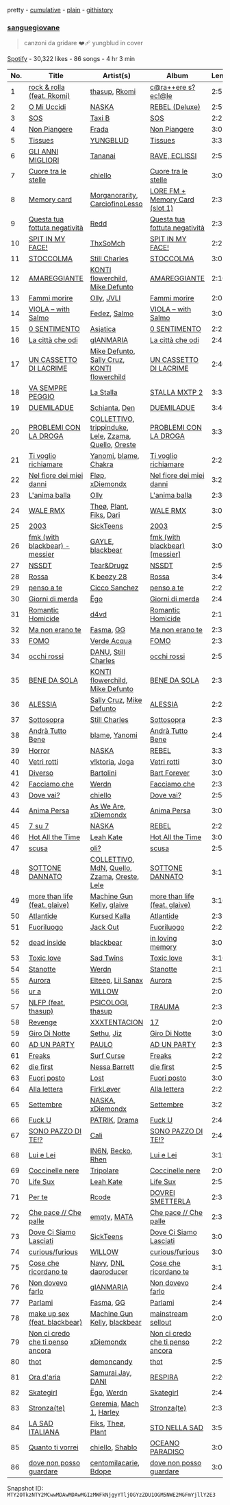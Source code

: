pretty - [cumulative](/playlists/cumulative/37i9dQZF1DWW9tK1GiTdMf.md) - [plain](/playlists/plain/37i9dQZF1DWW9tK1GiTdMf) - [githistory](https://github.githistory.xyz/mackorone/spotify-playlist-archive/blob/main/playlists/plain/37i9dQZF1DWW9tK1GiTdMf)

### [sanguegiovane](https://open.spotify.com/playlist/37i9dQZF1DWW9tK1GiTdMf)

> canzoni da gridare ❤️‍🩹 yungblud in cover

[Spotify](https://open.spotify.com/user/spotify) - 30,322 likes - 86 songs - 4 hr 3 min

| No. | Title | Artist(s) | Album | Length |
|---|---|---|---|---|
| 1 | [rock & rolla \(feat\. Rkomi\)](https://open.spotify.com/track/3g7ds9lLoBRTQag67wtUK3) | [thasup](https://open.spotify.com/artist/19i93sA0D7yS9dYoVNBqAA), [Rkomi](https://open.spotify.com/artist/056KMTw6IztdQjBmFfVyO3) | [c@ra++ere s?ec!@le](https://open.spotify.com/album/7nDSuDHGJMKFtUTEEVJvUS) | 2:57 |
| 2 | [O Mi Uccidi](https://open.spotify.com/track/0jkBVkeS6L5NtvPn29NeIK) | [NASKA](https://open.spotify.com/artist/4r1DHaB2yIhddOkTF92d1d) | [REBEL \(Deluxe\)](https://open.spotify.com/album/0BSVUwV411OWhUlAIK9epW) | 2:59 |
| 3 | [SOS](https://open.spotify.com/track/5WOpY1zsEVZHJMHTftuIzw) | [Taxi B](https://open.spotify.com/artist/5FkcU4BVzPptuB6AjobZIL) | [SOS](https://open.spotify.com/album/28KZcEMzj3R0f0jSmuO6Bc) | 2:27 |
| 4 | [Non Piangere](https://open.spotify.com/track/34a6K461hJ4NHZH8ZakM2K) | [Frada](https://open.spotify.com/artist/1khPlpMPliiZeK53WWSWXY) | [Non Piangere](https://open.spotify.com/album/0leAdGkv75n8mgSd2VDgV9) | 3:05 |
| 5 | [Tissues](https://open.spotify.com/track/0jRY4XO556pn1zHZAoY3ph) | [YUNGBLUD](https://open.spotify.com/artist/6Ad91Jof8Niiw0lGLLi3NW) | [Tissues](https://open.spotify.com/album/1LIAp7pyElYRzvlP0mXSew) | 3:35 |
| 6 | [GLI ANNI MIGLIORI](https://open.spotify.com/track/09SjR6PZI4nRoPjdguS6vu) | [Tananai](https://open.spotify.com/artist/35V1WomiedCJeGfupcPm7s) | [RAVE, ECLISSI](https://open.spotify.com/album/0eqtPtuyfh2prrAWApMCgK) | 2:53 |
| 7 | [Cuore tra le stelle](https://open.spotify.com/track/6FH8iaLFRr2IZLy5Ww8heM) | [chiello](https://open.spotify.com/artist/5mjasIBQQPIqA9GV2Ys61h) | [Cuore tra le stelle](https://open.spotify.com/album/7IOLYZrWju1gh2GWImGYcM) | 3:00 |
| 8 | [Memory card](https://open.spotify.com/track/0aEn53Ylvg9hqBrh3DcvYx) | [Morganorarity](https://open.spotify.com/artist/1PZQrQESNQJPWZKXPC43nS), [CarciofinoLesso](https://open.spotify.com/artist/3d81H4qtyNPCScsnG54cUP) | [LORE FM + Memory Card \(slot 1\)](https://open.spotify.com/album/2l3ptPuZVll09MATXBl3sX) | 2:39 |
| 9 | [Questa tua fottuta negatività](https://open.spotify.com/track/4qaoYHNEeEEFNcYnjSPCCy) | [Redd](https://open.spotify.com/artist/7I5vEYDtuS7TwfVAhBWeLk) | [Questa tua fottuta negatività](https://open.spotify.com/album/31zbrJQzG2tEzwaNrV6kDr) | 2:36 |
| 10 | [SPIT IN MY FACE!](https://open.spotify.com/track/2jkyPVk1nbpsZD0KAS98Zw) | [ThxSoMch](https://open.spotify.com/artist/4MvZhE1iuzttcoyepkpfdF) | [SPIT IN MY FACE!](https://open.spotify.com/album/5wtEXxqlCbVuy7hxDsTX3K) | 2:27 |
| 11 | [STOCCOLMA](https://open.spotify.com/track/2YbyAH03K37nF4fOnOGkIo) | [Still Charles](https://open.spotify.com/artist/2KFv9jOFkybE6VjzZ4Ishe) | [STOCCOLMA](https://open.spotify.com/album/0sctf7X3nBVx3d2yIznyXD) | 3:05 |
| 12 | [AMAREGGIANTE](https://open.spotify.com/track/2Qc89TuAewUg1bf158o42k) | [KONTI flowerchild](https://open.spotify.com/artist/1u1p8FFRExYGLeiu0JTnwh), [Mike Defunto](https://open.spotify.com/artist/6uHOqShw2mIXcOK0jwnqHx) | [AMAREGGIANTE](https://open.spotify.com/album/7DHAvzWxK0HhdZfrjoOD8s) | 2:10 |
| 13 | [Fammi morire](https://open.spotify.com/track/1mqMoMzSTXzCFcJiCj1aPs) | [Olly](https://open.spotify.com/artist/25u1DN0MwQVSav4XoJS7hl), [JVLI](https://open.spotify.com/artist/4rj3KWaLAnuxgtMMkypZhf) | [Fammi morire](https://open.spotify.com/album/3Cg3jbGc848IssQcMO1Isy) | 2:08 |
| 14 | [VIOLA – with Salmo](https://open.spotify.com/track/6UMOpKOam549hPEhpLtS9L) | [Fedez](https://open.spotify.com/artist/3pgCLfNbw5ozIfoNsvDU7i), [Salmo](https://open.spotify.com/artist/3hBQ4zniNdQf1cqqo6hzuW) | [VIOLA – with Salmo](https://open.spotify.com/album/4QzGtuqMCLDo8dbyKfbLeC) | 3:02 |
| 15 | [0 SENTIMENTO](https://open.spotify.com/track/5WCw5MPG167COqxJu6c42Y) | [Asjatica](https://open.spotify.com/artist/5wu37JsDSxwAvkZIdYT3Nn) | [0 SENTIMENTO](https://open.spotify.com/album/5DzCgb5qGCuUBPB7DQuWFE) | 2:29 |
| 16 | [La città che odi](https://open.spotify.com/track/7D0sjlRoNiruzLMOSjwbWz) | [gIANMARIA](https://open.spotify.com/artist/3lxINiPO2Mtk6VqtUSd5t1) | [La città che odi](https://open.spotify.com/album/6nn80cWrKmyThtnV8YvzoU) | 2:47 |
| 17 | [UN CASSETTO DI LACRIME](https://open.spotify.com/track/7dLxR2WIxWxrm9iccELI6Y) | [Mike Defunto](https://open.spotify.com/artist/6uHOqShw2mIXcOK0jwnqHx), [Sally Cruz](https://open.spotify.com/artist/1zdw3hXWH7Ri55SoCVt7gc), [KONTI flowerchild](https://open.spotify.com/artist/1u1p8FFRExYGLeiu0JTnwh) | [UN CASSETTO DI LACRIME](https://open.spotify.com/album/72fjREfFH9cBp1mSlRmGAu) | 2:40 |
| 18 | [VA SEMPRE PEGGIO](https://open.spotify.com/track/5krUYcVNkG8om59CRJrISE) | [La Stalla](https://open.spotify.com/artist/4XnlgX9eaUXdOc75E81PjI) | [STALLA MXTP 2](https://open.spotify.com/album/2tCqETeHkk3gOw80RjbYQB) | 3:34 |
| 19 | [DUEMILADUE](https://open.spotify.com/track/2Gus1ytU3SbxiXoMu60cfa) | [Schianta](https://open.spotify.com/artist/5RuBmTwAQniQinysSScGmB), [Den](https://open.spotify.com/artist/6MkUYYwYzoA16ymtmv6CrM) | [DUEMILADUE](https://open.spotify.com/album/4vDxZ4y2OsrKbr4LMebir7) | 3:40 |
| 20 | [PROBLEMI CON LA DROGA](https://open.spotify.com/track/1BTLnipRQZjpOjeRLjensv) | [COLLETTIVO](https://open.spotify.com/artist/4RUm8rTe3kvhiQl6QmpWBq), [trippinduke](https://open.spotify.com/artist/6uJgIYT8rNd8AGFDGiyBDK), [Lele](https://open.spotify.com/artist/3SnnCylpFBT2CY1UmvBIxd), [Zzama](https://open.spotify.com/artist/3d9yGJbbSuMUQ1wzNmGISp), [Quello](https://open.spotify.com/artist/7GdkzNtMzNUCOMxqBYacF7), [Oreste](https://open.spotify.com/artist/1iEAHd4i99ehWHsruWZ6FL) | [PROBLEMI CON LA DROGA](https://open.spotify.com/album/6NHytU4CfBcvE3QtLnK3Mb) | 3:30 |
| 21 | [Ti voglio richiamare](https://open.spotify.com/track/2QV3CdSjJEEXY1koTLZ30q) | [Yanomi](https://open.spotify.com/artist/6YgYCNwq3DkSXEd6kGxoZW), [blame](https://open.spotify.com/artist/2laf1Hnjue0go3xbkPpfT8), [Chakra](https://open.spotify.com/artist/78tkEnghpGYk8stmKlkxbv) | [Ti voglio richiamare](https://open.spotify.com/album/0sS1aj3RamIlXyCGkTxzde) | 2:28 |
| 22 | [Nel fiore dei miei danni](https://open.spotify.com/track/3bgLWs4uE1rgRP8jdMJfxD) | [Fløp](https://open.spotify.com/artist/5uZYeE6PTZA34eEK445waM), [xDiemondx](https://open.spotify.com/artist/2NAdP1sDABAGeAT7TGHenN) | [Nel fiore dei miei danni](https://open.spotify.com/album/2zp1EggyztJtIDAUGkTnbM) | 3:25 |
| 23 | [L'anima balla](https://open.spotify.com/track/65NR4YkJwlGhOtCwZMMAen) | [Olly](https://open.spotify.com/artist/25u1DN0MwQVSav4XoJS7hl) | [L'anima balla](https://open.spotify.com/album/20t4Fh0OdFRgEUQwpiTE7D) | 2:36 |
| 24 | [WALE RMX](https://open.spotify.com/track/0b9eZe50TvLivR8cH1BjB4) | [Theø](https://open.spotify.com/artist/46zGU1FOSsPBXb1csAeMJd), [Plant](https://open.spotify.com/artist/6gHfqtW8exAkwlpwHN4JyZ), [Fiks](https://open.spotify.com/artist/2o6oF1x3tWoVUXb4C4NHze), [Dari](https://open.spotify.com/artist/5qqKkW8y9BPVgy1EKBa5Bl) | [WALE RMX](https://open.spotify.com/album/7lZQkoJORLeNJb5ZakJwks) | 3:03 |
| 25 | [2003](https://open.spotify.com/track/3sYAJGZdo5nhOa1T3HyhPh) | [SickTeens](https://open.spotify.com/artist/43zSSTbEARYCOTzP6IsCZi) | [2003](https://open.spotify.com/album/7np76HqryoOmcpf4K94Egj) | 2:50 |
| 26 | [fmk \(with blackbear\) \- messier](https://open.spotify.com/track/5CO8EbwcxnvA28O7NCDKfJ) | [GAYLE](https://open.spotify.com/artist/2VSHKHBTiXWplO8lxcnUC9), [blackbear](https://open.spotify.com/artist/2cFrymmkijnjDg9SS92EPM) | [fmk \(with blackbear\) \[messier\]](https://open.spotify.com/album/6awuYwlqz9cN5h3yCOffbg) | 3:06 |
| 27 | [NSSDT](https://open.spotify.com/track/1orLi4ACMO2A3fq8Ka8tgb) | [Tear&Drugz](https://open.spotify.com/artist/1cuy7cysWDn6m3kaqazyjT) | [NSSDT](https://open.spotify.com/album/30BZprIjZa1L6wyybwivBT) | 2:50 |
| 28 | [Rossa](https://open.spotify.com/track/3piSmKNs61q6u8McTiIxJS) | [K beezy 28](https://open.spotify.com/artist/5SbWJnRRbZQU024VlOPWly) | [Rossa](https://open.spotify.com/album/7aqLZcG6sIb8AVIYjEdvS0) | 3:40 |
| 29 | [penso a te](https://open.spotify.com/track/7jvDfz3I1JZYOaW4c5plrc) | [Cicco Sanchez](https://open.spotify.com/artist/4WCGWBfRK9jWrDtxj4Qdel) | [penso a te](https://open.spotify.com/album/1ezAixItQx43roebtin0Bc) | 2:22 |
| 30 | [Giorni di merda](https://open.spotify.com/track/4rYt3cDiPMJMfU8nSlbxGM) | [Ëgo](https://open.spotify.com/artist/0UzEWU7bayHtdSV0pi2aQd) | [Giorni di merda](https://open.spotify.com/album/2b3qHx8nwIQR6FMyuk5Air) | 2:43 |
| 31 | [Romantic Homicide](https://open.spotify.com/track/1xK59OXxi2TAAAbmZK0kBL) | [d4vd](https://open.spotify.com/artist/5y8tKLUfMvliMe8IKamR32) | [Romantic Homicide](https://open.spotify.com/album/4B3FsNFguOEJ4TWEsct83B) | 2:12 |
| 32 | [Ma non erano te](https://open.spotify.com/track/0B1LI7BXzvtxDVdpyxCWKb) | [Fasma](https://open.spotify.com/artist/1hM06YHQ635cZwwUbn7dpk), [GG](https://open.spotify.com/artist/0kbBijEWCi7FWrBpnpOcHd) | [Ma non erano te](https://open.spotify.com/album/2XaVVwShBDQsoF20aHYGFM) | 2:33 |
| 33 | [FOMO](https://open.spotify.com/track/2lSrqHxp8kxEtlI7eSLUnx) | [Verde Acqua](https://open.spotify.com/artist/4XDCeN5DgXMioJGfRVpghP) | [FOMO](https://open.spotify.com/album/1U0Q8qa8DybCOYYOOftJzc) | 2:34 |
| 34 | [occhi rossi](https://open.spotify.com/track/1l3555yanzfiCs9Hf6xhXF) | [DANU](https://open.spotify.com/artist/4hVodcSKHtJWb5fIRvzax7), [Still Charles](https://open.spotify.com/artist/2KFv9jOFkybE6VjzZ4Ishe) | [occhi rossi](https://open.spotify.com/album/6OZzDSSyeSjcLV5mjZbhfd) | 2:51 |
| 35 | [BENE DA SOLA](https://open.spotify.com/track/1awWd0CV6H0cm5NnZ0FAI0) | [KONTI flowerchild](https://open.spotify.com/artist/1u1p8FFRExYGLeiu0JTnwh), [Mike Defunto](https://open.spotify.com/artist/6uHOqShw2mIXcOK0jwnqHx) | [BENE DA SOLA](https://open.spotify.com/album/4Fo2F1PyIvtB0E03gu0uAX) | 2:33 |
| 36 | [ALESSIA](https://open.spotify.com/track/4q0yteddAlr8X9MAv1GDXQ) | [Sally Cruz](https://open.spotify.com/artist/1zdw3hXWH7Ri55SoCVt7gc), [Mike Defunto](https://open.spotify.com/artist/6uHOqShw2mIXcOK0jwnqHx) | [ALESSIA](https://open.spotify.com/album/2vcA80mMkhOmL3hi2xrMo2) | 2:24 |
| 37 | [Sottosopra](https://open.spotify.com/track/1b65pnfClHLMDFEEhrcLJP) | [Still Charles](https://open.spotify.com/artist/2KFv9jOFkybE6VjzZ4Ishe) | [Sottosopra](https://open.spotify.com/album/2wl48fvKt0jNKC5y6Z53Dr) | 2:39 |
| 38 | [Andrà Tutto Bene](https://open.spotify.com/track/1PawQdWbmeDiOcE3kDhQ5d) | [blame](https://open.spotify.com/artist/2laf1Hnjue0go3xbkPpfT8), [Yanomi](https://open.spotify.com/artist/6YgYCNwq3DkSXEd6kGxoZW) | [Andrà Tutto Bene](https://open.spotify.com/album/3KNhhz6W12CP62GdXt383e) | 2:43 |
| 39 | [Horror](https://open.spotify.com/track/6fPGBlx8wsAxhoDn7BwiAH) | [NASKA](https://open.spotify.com/artist/4r1DHaB2yIhddOkTF92d1d) | [REBEL](https://open.spotify.com/album/0WRHoyqLqALdZ8te1QL20V) | 3:39 |
| 40 | [Vetri rotti](https://open.spotify.com/track/74Ulr6XJ8kNkbaa7mLEDM6) | [v!ktoria](https://open.spotify.com/artist/0YlDxvKNqn0DrXOYKdXkNu), [Joga](https://open.spotify.com/artist/73B0xaGf7GIG2xvPHeC90A) | [Vetri rotti](https://open.spotify.com/album/3c17WyXyKChOfxsa6Sifef) | 3:09 |
| 41 | [Diverso](https://open.spotify.com/track/1ii7KHvn46DhqR2ucG0AOt) | [Bartolini](https://open.spotify.com/artist/4c0Z0oDeS1pLt1Rkaf6MLd) | [Bart Forever](https://open.spotify.com/album/3ev1xSnhoKNPS45C7LL1pc) | 3:00 |
| 42 | [Facciamo che](https://open.spotify.com/track/3pCWroOvM7nkbUTGqv0s54) | [Werdn](https://open.spotify.com/artist/3nHhNTw0xLkmgPbbTJ3HqC) | [Facciamo che](https://open.spotify.com/album/2IDAnybvNvHgi3pS141tKp) | 2:37 |
| 43 | [Dove vai?](https://open.spotify.com/track/0e3n1N8wVe7FeGA5v0TNTJ) | [chiello](https://open.spotify.com/artist/5mjasIBQQPIqA9GV2Ys61h) | [Dove vai?](https://open.spotify.com/album/3A45opoUFoMYXON2FGneUD) | 2:56 |
| 44 | [Anima Persa](https://open.spotify.com/track/3TV4zkCQNOaYQc4HccvZSq) | [As We Are](https://open.spotify.com/artist/6htRUFkFi7HpxnZ4kSQQfQ), [xDiemondx](https://open.spotify.com/artist/2NAdP1sDABAGeAT7TGHenN) | [Anima Persa](https://open.spotify.com/album/41hETtBNsistPUEAtqyXKV) | 3:01 |
| 45 | [7 su 7](https://open.spotify.com/track/2E27zWyPLrjq2d38bOC2Xn) | [NASKA](https://open.spotify.com/artist/4r1DHaB2yIhddOkTF92d1d) | [REBEL](https://open.spotify.com/album/0WRHoyqLqALdZ8te1QL20V) | 2:27 |
| 46 | [Hot All the Time](https://open.spotify.com/track/6bkJJicRR6gduGo6ZituLh) | [Leah Kate](https://open.spotify.com/artist/6oWOHAOyBUn6aJlKIPJK9r) | [Hot All the Time](https://open.spotify.com/album/4gAXGVFBGfDnYQL1KVEkej) | 3:01 |
| 47 | [scusa](https://open.spotify.com/track/164dgg3CGtyIakFwIfnDYg) | [oli?](https://open.spotify.com/artist/6SeRF4cyQkvX3fAxfWctf5) | [scusa](https://open.spotify.com/album/6NpDYfcGLKwTmYb1SCL2NK) | 2:54 |
| 48 | [SOTTONE DANNATO](https://open.spotify.com/track/2hFvWFjEe67dgSYsHr4TNv) | [COLLETTIVO](https://open.spotify.com/artist/4RUm8rTe3kvhiQl6QmpWBq), [MdN](https://open.spotify.com/artist/5yaVqVjGwm9X6ECl7Rhnpt), [Quello](https://open.spotify.com/artist/7GdkzNtMzNUCOMxqBYacF7), [Zzama](https://open.spotify.com/artist/3d9yGJbbSuMUQ1wzNmGISp), [Oreste](https://open.spotify.com/artist/1iEAHd4i99ehWHsruWZ6FL), [Lele](https://open.spotify.com/artist/3SnnCylpFBT2CY1UmvBIxd) | [SOTTONE DANNATO](https://open.spotify.com/album/19nsl3rgHoUVzLGzxZKVBv) | 3:12 |
| 49 | [more than life \(feat\. glaive\)](https://open.spotify.com/track/7IRe1bo7Zm0q5Fn9MlNMZM) | [Machine Gun Kelly](https://open.spotify.com/artist/6TIYQ3jFPwQSRmorSezPxX), [glaive](https://open.spotify.com/artist/4cJKDGSv4Dz9QycXYmo565) | [more than life \(feat\. glaive\)](https://open.spotify.com/album/4muxcqXXIZKuxmrDJQnvNN) | 3:16 |
| 50 | [Atlantide](https://open.spotify.com/track/0kZ2QqoMAU1lGppjtBeya6) | [Kursed Kalla](https://open.spotify.com/artist/1nTZMsXbqCCS0Ibab9jqLd) | [Atlantide](https://open.spotify.com/album/14Wf6p6bxfsjTEskhANUqV) | 2:39 |
| 51 | [Fuoriluogo](https://open.spotify.com/track/6Q1NlWzwFK3KGgpBE7WUgH) | [Jack Out](https://open.spotify.com/artist/7KFzz2W8u1HdZhX2XcZCXI) | [Fuoriluogo](https://open.spotify.com/album/0lMO5329mQD3O4V0Y61A5A) | 2:28 |
| 52 | [dead inside](https://open.spotify.com/track/2Oo397nWzelAKMQBBIL8YI) | [blackbear](https://open.spotify.com/artist/2cFrymmkijnjDg9SS92EPM) | [in loving memory](https://open.spotify.com/album/0ZvU2iSXtYxBeR9QzvHQau) | 3:02 |
| 53 | [Toxic love](https://open.spotify.com/track/7MlJXGhw8Jag5sCtfVVSxc) | [Sad Twins](https://open.spotify.com/artist/7IB0pjMcXuxaYe1QNSlO6P) | [Toxic love](https://open.spotify.com/album/5j1I9GhZ9ikmvYKblbwFwL) | 3:16 |
| 54 | [Stanotte](https://open.spotify.com/track/1S4ctiUy9JfEbRbMJPJh06) | [Werdn](https://open.spotify.com/artist/3nHhNTw0xLkmgPbbTJ3HqC) | [Stanotte](https://open.spotify.com/album/74k1CMQ214lGInICZ0Mk7K) | 2:17 |
| 55 | [Aurora](https://open.spotify.com/track/5yhmgsfH8EhS0mAOIb1n6T) | [Elteep](https://open.spotify.com/artist/0eoUjdIgU7Heid0Mv3EjLB), [Lil Sanax](https://open.spotify.com/artist/08kfcguo6aDqrugFck6JwI) | [Aurora](https://open.spotify.com/album/43ynx05t8Kyc34nLqcrCB9) | 2:54 |
| 56 | [ur a <stranger>](https://open.spotify.com/track/4OvlUfaJKuZ9aJVAJWmwyE) | [WILLOW](https://open.spotify.com/artist/3rWZHrfrsPBxVy692yAIxF) | [<COPINGMECHANISM>](https://open.spotify.com/album/0oMXn0MNLNyvB4iJPZXOuV) | 2:05 |
| 57 | [NLFP \(feat\. thasup\)](https://open.spotify.com/track/7AINlTLLzoduGA7Aw7iUwf) | [PSICOLOGI](https://open.spotify.com/artist/0fskdccy6fvnWMNMNPqEro), [thasup](https://open.spotify.com/artist/19i93sA0D7yS9dYoVNBqAA) | [TRAUMA](https://open.spotify.com/album/4yIRhOu3cXwjCCLsdvMCAe) | 2:37 |
| 58 | [Revenge](https://open.spotify.com/track/5TXDeTFVRVY7Cvt0Dw4vWW) | [XXXTENTACION](https://open.spotify.com/artist/15UsOTVnJzReFVN1VCnxy4) | [17](https://open.spotify.com/album/5VdyJkLe3yvOs0l4xXbWp0) | 2:00 |
| 59 | [Giro Di Notte](https://open.spotify.com/track/0Ah4GcfhnjzbVwbz02DOz3) | [Sethu](https://open.spotify.com/artist/5N9yiZXsLClmcg1KHZuJf5), [Jiz](https://open.spotify.com/artist/38CThoTDmXugNnfonW466d) | [Giro Di Notte](https://open.spotify.com/album/6tnD3idVgdhI193PYFTNJe) | 3:07 |
| 60 | [AD UN PARTY](https://open.spotify.com/track/0WLYQAvtIIPqFK8ol61NXz) | [PAULO](https://open.spotify.com/artist/6ZyBrWgVAZXWCqTXTFaY5p) | [AD UN PARTY](https://open.spotify.com/album/7fQdKyG8mEbgNHNx5u6XWB) | 2:33 |
| 61 | [Freaks](https://open.spotify.com/track/7EkWXAI1wn8Ii883ecd9xr) | [Surf Curse](https://open.spotify.com/artist/1gl0S9pS0Zw0qfa14rDD3D) | [Freaks](https://open.spotify.com/album/5WjaIWthUR3AjA0UYG3jR5) | 2:27 |
| 62 | [die first](https://open.spotify.com/track/21szgNA72iLwvBxHQLgwBh) | [Nessa Barrett](https://open.spotify.com/artist/7pwufEBGfggjoI8twqlsmQ) | [die first](https://open.spotify.com/album/56raLTkxER12w8xejGTpSG) | 2:57 |
| 63 | [Fuori posto](https://open.spotify.com/track/0UUVtO6dgN7ZWqxp1Qd91y) | [Lost](https://open.spotify.com/artist/0qJ11kNp8ZxLwFuPf6yGpx) | [Fuori posto](https://open.spotify.com/album/5EPhKxPbzXD1LzXV6g0HJm) | 3:08 |
| 64 | [Alla lettera](https://open.spotify.com/track/54hUdI3CT5EtALpDC2Dkpm) | [FirkLøver](https://open.spotify.com/artist/4565nNjbVvjOjpZjtJnH3R) | [Alla lettera](https://open.spotify.com/album/4kdnvGljxgXqasJpYR4oXR) | 2:28 |
| 65 | [Settembre](https://open.spotify.com/track/7wCh2FrM4PVYg7On3TSxfp) | [NASKA](https://open.spotify.com/artist/4r1DHaB2yIhddOkTF92d1d), [xDiemondx](https://open.spotify.com/artist/2NAdP1sDABAGeAT7TGHenN) | [Settembre](https://open.spotify.com/album/6m1TwgG6hMBLepy4GPR2rz) | 3:21 |
| 66 | [Fuck U](https://open.spotify.com/track/3DMg5Yd3UKAHSt8YGqeewE) | [PATRIK](https://open.spotify.com/artist/5Mwqi2MUNHBzXIVuOuO8ca), [Drama](https://open.spotify.com/artist/2h16TAqr8VkUs8ddUxOS6w) | [Fuck U](https://open.spotify.com/album/6W8ZYTSJHBPjFCmISEJmcT) | 2:46 |
| 67 | [SONO PAZZO DI TE!?](https://open.spotify.com/track/7CcbOXv6E8JJQQT3cSHg2y) | [Cali](https://open.spotify.com/artist/0Z2oleyYfipmfCvGMtKhph) | [SONO PAZZO DI TE!?](https://open.spotify.com/album/6HnH8uK0OuGF730D7BF6nD) | 2:46 |
| 68 | [Lui e Lei](https://open.spotify.com/track/1TtfCntQ31YxNNvgFqSFq8) | [IN6N](https://open.spotify.com/artist/1ijW7A83I3DKVmVID7kjuE), [Becko](https://open.spotify.com/artist/6Vu1oZl4ozrU6zqdidyCMU), [Rhen](https://open.spotify.com/artist/3I5A4K9cZSEYMrlR0A184k) | [Lui e Lei](https://open.spotify.com/album/0s1WAkny9Eaf5N6xaCllUt) | 3:19 |
| 69 | [Coccinelle nere](https://open.spotify.com/track/0wmcchV8IeTT5YmRcrgyDW) | [Tripolare](https://open.spotify.com/artist/4QOWxkUYIKvnV7AcjF4k6w) | [Coccinelle nere](https://open.spotify.com/album/5QtI2HPqjpsheqdkj3IPEX) | 2:06 |
| 70 | [Life Sux](https://open.spotify.com/track/7GZ9fGAJn84kNEhNVSSQuU) | [Leah Kate](https://open.spotify.com/artist/6oWOHAOyBUn6aJlKIPJK9r) | [Life Sux](https://open.spotify.com/album/0PLBxxxm3JBEGoUCkTUVBJ) | 2:54 |
| 71 | [Per te](https://open.spotify.com/track/0QRls3tUqyFiJ91HYeNDzK) | [Rcode](https://open.spotify.com/artist/3CqesCrl4ZiZznwKhlR1UO) | [DOVREI SMETTERLA](https://open.spotify.com/album/5hAJBqhDbifamw6HP2Imxz) | 2:38 |
| 72 | [Che pace // Che palle](https://open.spotify.com/track/6hjyCxuLCpBtCITorSDUTY) | [empty](https://open.spotify.com/artist/0IOp28iZmU4zrgRR2ol34d), [MATA](https://open.spotify.com/artist/4jh2kCacRBgKhCGF1Vcx5L) | [Che pace // Che palle](https://open.spotify.com/album/0Sq7QD3WdudEhy0y22MAZz) | 2:37 |
| 73 | [Dove Ci Siamo Lasciati](https://open.spotify.com/track/2cdgPHdedeVPpNJQsy3Bw6) | [SickTeens](https://open.spotify.com/artist/43zSSTbEARYCOTzP6IsCZi) | [Dove Ci Siamo Lasciati](https://open.spotify.com/album/2xGo26gPbswyPOYdNTuw5P) | 3:02 |
| 74 | [curious/furious](https://open.spotify.com/track/27dTFzAAiUrJ2C2hxRcCd5) | [WILLOW](https://open.spotify.com/artist/3rWZHrfrsPBxVy692yAIxF) | [curious/furious](https://open.spotify.com/album/5hlxPdHRPznZIxBna01A9Z) | 3:04 |
| 75 | [Cose che ricordano te](https://open.spotify.com/track/2VUNUcFcHr8XtyJEbdwLOO) | [Navy](https://open.spotify.com/artist/6QupubU6p6mZBrF2Wz8OhK), [DNL daproducer](https://open.spotify.com/artist/74LiqL69aunzxmQ4x7167C) | [Cose che ricordano te](https://open.spotify.com/album/574B3BhfqkGLsaQlBr8Aqe) | 3:18 |
| 76 | [Non dovevo farlo](https://open.spotify.com/track/3ODSL16OKr7HLeNxYhw0K5) | [gIANMARIA](https://open.spotify.com/artist/3lxINiPO2Mtk6VqtUSd5t1) | [Non dovevo farlo](https://open.spotify.com/album/3ZUtORdZq7mJFcz79IVk8K) | 2:42 |
| 77 | [Parlami](https://open.spotify.com/track/00QN58Gx571pB1MEuBAcmL) | [Fasma](https://open.spotify.com/artist/1hM06YHQ635cZwwUbn7dpk), [GG](https://open.spotify.com/artist/0kbBijEWCi7FWrBpnpOcHd) | [Parlami](https://open.spotify.com/album/1XWrPc7GoTh1vQ5WAd575N) | 2:49 |
| 78 | [make up sex \(feat\. blackbear\)](https://open.spotify.com/track/50eJOxJiGmJ7PBZaTKpje1) | [Machine Gun Kelly](https://open.spotify.com/artist/6TIYQ3jFPwQSRmorSezPxX), [blackbear](https://open.spotify.com/artist/2cFrymmkijnjDg9SS92EPM) | [mainstream sellout](https://open.spotify.com/album/3sKZHtQoq3tPtkXbT8PJAc) | 2:02 |
| 79 | [Non ci credo che ti penso ancora](https://open.spotify.com/track/2Kig57HRtfKRcBvCm8So4B) | [xDiemondx](https://open.spotify.com/artist/2NAdP1sDABAGeAT7TGHenN) | [Non ci credo che ti penso ancora](https://open.spotify.com/album/6PIzJhvykPulWFW1Z5HcbL) | 2:21 |
| 80 | [thot](https://open.spotify.com/track/13i8SRJERvFkyd3IDnYvnG) | [demoncandy](https://open.spotify.com/artist/68SYpEb4cmSAjA4k3B8npz) | [thot](https://open.spotify.com/album/34BqkpE71mtHnSE0AkaGO5) | 2:59 |
| 81 | [Ora d'aria](https://open.spotify.com/track/5gbmz8TkFwcuTsHPbXq7F3) | [Samurai Jay](https://open.spotify.com/artist/2n0Ki4A5tKTEloq3WCt1IH), [DANI](https://open.spotify.com/artist/0AKaGOjJkxnPFYwdK252sp) | [RESPIRA](https://open.spotify.com/album/4oLtZPBDcpeJkzobTwkaS4) | 2:20 |
| 82 | [Skategirl](https://open.spotify.com/track/2fIRWwwbtW21031Bv1tCKT) | [Ëgo](https://open.spotify.com/artist/0UzEWU7bayHtdSV0pi2aQd), [Werdn](https://open.spotify.com/artist/3nHhNTw0xLkmgPbbTJ3HqC) | [Skategirl](https://open.spotify.com/album/7bN95XmbIS6HZxlAbA0onY) | 2:44 |
| 83 | [Stronza\(te\)](https://open.spotify.com/track/226PtCoGUoPChxzaczVNNM) | [Geremia](https://open.spotify.com/artist/2RVL2mt0yVYoTutwu3MNYx), [Mach 1](https://open.spotify.com/artist/4nsO5c7kIKsI1zdtnKJkAR), [Harley](https://open.spotify.com/artist/73VBdYikibq60OH9xmoA8F) | [Stronza\(te\)](https://open.spotify.com/album/65XNiXVqx8dvXCk4WbPxfR) | 2:37 |
| 84 | [LA SAD ITALIANA](https://open.spotify.com/track/4aJJ9HEu9aE2LBmXFCCEtn) | [Fiks](https://open.spotify.com/artist/2o6oF1x3tWoVUXb4C4NHze), [Theø](https://open.spotify.com/artist/46zGU1FOSsPBXb1csAeMJd), [Plant](https://open.spotify.com/artist/6gHfqtW8exAkwlpwHN4JyZ) | [STO NELLA SAD](https://open.spotify.com/album/5wRGqfBO1sjjq8Gsa71bQn) | 3:50 |
| 85 | [Quanto ti vorrei](https://open.spotify.com/track/2KdcUxAJWAARnGTWmSWxwu) | [chiello](https://open.spotify.com/artist/5mjasIBQQPIqA9GV2Ys61h), [Shablo](https://open.spotify.com/artist/6hkKbkZGvAXuvle2FhCnxy) | [OCEANO PARADISO](https://open.spotify.com/album/2uopesg6vZ52owGKMTBl9m) | 3:00 |
| 86 | [dove non posso guardare](https://open.spotify.com/track/1n0P0etFhPJqCKz6oK3zEw) | [centomilacarie](https://open.spotify.com/artist/0SqAMjiB62nTuKn7DHctSa), [Bdope](https://open.spotify.com/artist/3SGb7Dlm2pmV7qIQHUzRtB) | [dove non posso guardare](https://open.spotify.com/album/0gdCbk9bYB24atLxIHuak1) | 3:08 |

Snapshot ID: `MTY2OTkzNTY2MCwwMDAwMDAwMGIzMWFkNjgyYTljOGYzZDU1OGM5NWE2MGFmYjllY2E3`
